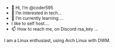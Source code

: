 - 👋 Hi, I’m @coder595
- 👀 I’m interested in tech...
- 🌱 I’m currently learning ...
- I like to self host....
- 📫 How to reach me, on Discord rsa_key ...

I am a Linux enthusiast, using Arch Linux with DWM.

<!---
coder595/coder595 is a ✨ special ✨ repository because its `README.md` (this file) appears on your GitHub profile.
You can click the Preview link to take a look at your changes.
--->
